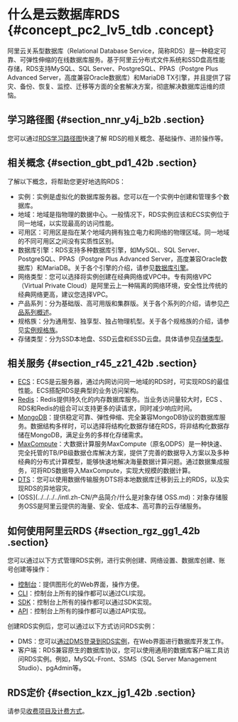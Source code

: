 # 什么是云数据库RDS {#concept_pc2_lv5_tdb .concept}

阿里云关系型数据库（Relational Database Service，简称RDS）是一种稳定可靠、可弹性伸缩的在线数据库服务。基于阿里云分布式文件系统和SSD盘高性能存储，RDS支持MySQL、SQL Server、PostgreSQL、PPAS（Postgre Plus Advanced Server，高度兼容Oracle数据库）和MariaDB TX引擎，并且提供了容灾、备份、恢复、监控、迁移等方面的全套解决方案，彻底解决数据库运维的烦恼。

## 学习路径图 {#section_nnr_y4j_b2b .section}

您可以通过[RDS学习路径图](https://www.alibabacloud.com/zh/getting-started/learningpath/rds)快速了解 RDS的相关概念、基础操作、进阶操作等。

## 相关概念 {#section_gbt_pd1_42b .section}

了解以下概念，将帮助您更好地选购RDS：

-   实例：实例是虚拟化的数据库服务器。您可以在一个实例中创建和管理多个数据库。
-   地域：地域是指物理的数据中心。一般情况下，RDS实例应该和ECS实例位于同一地域，以实现最高的访问性能。
-   可用区：可用区是指在某个地域内拥有独立电力和网络的物理区域。同一地域的不同可用区之间没有实质性区别。
-   数据库引擎：RDS支持多种数据库引擎，如MySQL、SQL Server、PostgreSQL、PPAS（Postgre Plus Advanced Server，高度兼容Oracle数据库）和MariaDB。关于各个引擎的介绍，请参见[数据库引擎](../../../../intl.zh-CN/用户指南/快速入门.md)。
-   网络类型：您可以选择将实例创建在经典网络或VPC中。专有网络VPC（Virtual Private Cloud）是阿里云上一种隔离的网络环境，安全性比传统的经典网络更高，建议您选择VPC。
-   产品系列：分为基础版、高可用版和集群版。关于各个系列的介绍，请参见[产品系列概述](intl.zh-CN/云数据库RDS简介/产品系列/产品系列概述.md)。
-   规格族：分为通用型、独享型、独占物理机型。关于各个规格族的介绍，请参见[实例规格族](intl.zh-CN/云数据库RDS简介/实例规格/实例规格族.md)。
-   存储类型：分为SSD本地盘、SSD云盘和ESSD云盘。具体请参见[存储类型](intl.zh-CN/云数据库RDS简介/存储类型.md)。

## 相关服务 {#section_r45_z21_42b .section}

-   [ECS](../../../../intl.zh-CN/产品简介/什么是云服务器ECS.md)：ECS是云服务器，通过内网访问同一地域的RDS时，可实现RDS的最佳性能。ECS搭配RDS是典型的业务访问架构。
-   [Redis](../../../../intl.zh-CN/产品简介/什么是云数据库Redis版.md)：Redis提供持久化的内存数据库服务。当业务访问量较大时，ECS 、RDS和Redis的组合可以支持更多的读请求，同时减少响应时间。
-   [MongoDB](../../../../intl.zh-CN/产品简介/什么是云数据库MongoDB版.md)：提供稳定可靠、弹性伸缩、完全兼容MongoDB协议的数据库服务。数据结构多样时，可以选择将结构化数据存储在RDS，将非结构化数据存储在MongoDB，满足业务的多样化存储需求。
-   [MaxCompute](../../../../intl.zh-CN/产品简介/什么是MaxCompute.md)：大数据计算服务MaxCompute（原名ODPS）是一种快速、完全托管的TB/PB级数据仓库解决方案，提供了完善的数据导入方案以及多种经典的分布式计算模型，能够快速地解决海量数据计算问题。通过数据集成服务，可将RDS数据导入MaxCompute，实现大规模的数据计算。
-   [DTS](https://www.alibabacloud.com/help/zh/doc-detail/26592.html)：您可以使用数据传输服务DTS将本地数据库迁移到云上的RDS，以及实现RDS的异地容灾。
-   [OSS](../../../../intl.zh-CN/产品简介/什么是对象存储 OSS.md)：对象存储服务OSS是阿里云提供的海量、安全、低成本、高可靠的云存储服务。

## 如何使用阿里云RDS {#section_rgz_gg1_42b .section}

您可以通过以下方式管理RDS实例，进行实例创建、网络设置、数据库创建、账号创建等操作：

-   [控制台](https://rdsnew.console.aliyun.com)：提供图形化的Web界面，操作方便。
-   [CLI](https://www.alibabacloud.com/help/zh/doc-detail/110244.htm)：控制台上所有的操作都可以通过CLI实现。
-   [SDK](../../../../intl.zh-CN/SDK参考/SDK参考.md)：控制台上所有的操作都可以通过SDK实现。
-   [API](../../../../intl.zh-CN/API参考/API概览.md)：控制台上所有的操作都可以通过API实现。

创建RDS实例后，您可以通过以下方式访问RDS实例：

-   DMS：您可以[通过DMS登录到RDS实例](../../../../intl.zh-CN/用户指南/数据库连接/通过DMS登录RDS数据库.md)，在Web界面进行数据库开发工作。
-   客户端：RDS兼容原生的数据库协议，您可以使用通用的数据库客户端工具访问RDS实例。例如，MySQL-Front、SSMS（SQL Server Management Studio）、pgAdmin等。

## RDS定价 {#section_kzx_jg1_42b .section}

请参见[收费项目及计费方式](../../../../intl.zh-CN/云数据库RDS价格/计费方式与收费项.md)。

